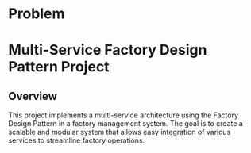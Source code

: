 # Problem

# Multi-Service Factory Design Pattern Project

## Overview

This project implements a multi-service architecture using the Factory Design Pattern in a factory management system. The goal is to create a scalable and modular system that allows easy integration of various services to streamline factory operations.